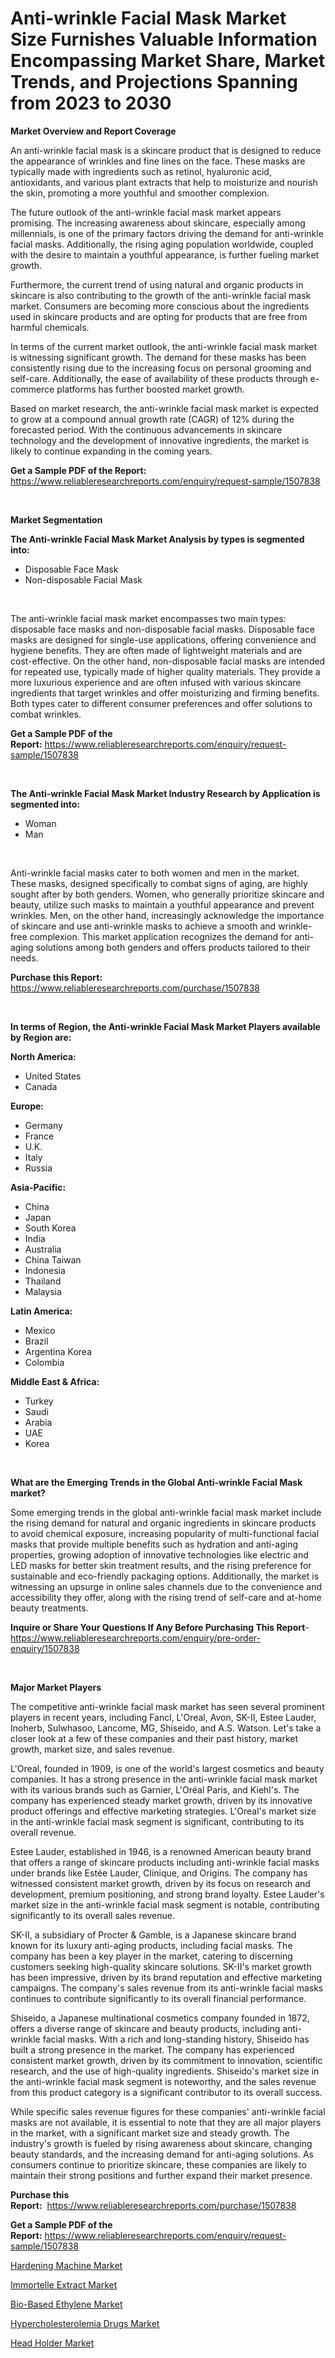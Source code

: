 <p><h1>Anti-wrinkle Facial Mask Market Size Furnishes Valuable Information Encompassing Market Share, Market Trends, and Projections Spanning from 2023 to 2030</h1></p><p><strong>Market Overview and Report Coverage</strong></p>
<p><p>An anti-wrinkle facial mask is a skincare product that is designed to reduce the appearance of wrinkles and fine lines on the face. These masks are typically made with ingredients such as retinol, hyaluronic acid, antioxidants, and various plant extracts that help to moisturize and nourish the skin, promoting a more youthful and smoother complexion.</p><p>The future outlook of the anti-wrinkle facial mask market appears promising. The increasing awareness about skincare, especially among millennials, is one of the primary factors driving the demand for anti-wrinkle facial masks. Additionally, the rising aging population worldwide, coupled with the desire to maintain a youthful appearance, is further fueling market growth.</p><p>Furthermore, the current trend of using natural and organic products in skincare is also contributing to the growth of the anti-wrinkle facial mask market. Consumers are becoming more conscious about the ingredients used in skincare products and are opting for products that are free from harmful chemicals.</p><p>In terms of the current market outlook, the anti-wrinkle facial mask market is witnessing significant growth. The demand for these masks has been consistently rising due to the increasing focus on personal grooming and self-care. Additionally, the ease of availability of these products through e-commerce platforms has further boosted market growth.</p><p>Based on market research, the anti-wrinkle facial mask market is expected to grow at a compound annual growth rate (CAGR) of 12% during the forecasted period. With the continuous advancements in skincare technology and the development of innovative ingredients, the market is likely to continue expanding in the coming years.</p></p>
<p><strong>Get a Sample PDF of the Report:</strong> <a href="https://www.reliableresearchreports.com/enquiry/request-sample/1507838">https://www.reliableresearchreports.com/enquiry/request-sample/1507838</a></p>
<p>&nbsp;</p>
<p><strong>Market Segmentation</strong></p>
<p><strong>The Anti-wrinkle Facial Mask Market Analysis by types is segmented into:</strong></p>
<p><ul><li>Disposable Face Mask</li><li>Non-disposable Facial Mask</li></ul></p>
<p>&nbsp;</p>
<p><p>The anti-wrinkle facial mask market encompasses two main types: disposable face masks and non-disposable facial masks. Disposable face masks are designed for single-use applications, offering convenience and hygiene benefits. They are often made of lightweight materials and are cost-effective. On the other hand, non-disposable facial masks are intended for repeated use, typically made of higher quality materials. They provide a more luxurious experience and are often infused with various skincare ingredients that target wrinkles and offer moisturizing and firming benefits. Both types cater to different consumer preferences and offer solutions to combat wrinkles.</p></p>
<p><strong>Get a Sample PDF of the Report:</strong>&nbsp;<a href="https://www.reliableresearchreports.com/enquiry/request-sample/1507838">https://www.reliableresearchreports.com/enquiry/request-sample/1507838</a></p>
<p>&nbsp;</p>
<p><strong>The Anti-wrinkle Facial Mask Market Industry Research by Application is segmented into:</strong></p>
<p><ul><li>Woman</li><li>Man</li></ul></p>
<p>&nbsp;</p>
<p><p>Anti-wrinkle facial masks cater to both women and men in the market. These masks, designed specifically to combat signs of aging, are highly sought after by both genders. Women, who generally prioritize skincare and beauty, utilize such masks to maintain a youthful appearance and prevent wrinkles. Men, on the other hand, increasingly acknowledge the importance of skincare and use anti-wrinkle masks to achieve a smooth and wrinkle-free complexion. This market application recognizes the demand for anti-aging solutions among both genders and offers products tailored to their needs.</p></p>
<p><strong>Purchase this Report:</strong>&nbsp; <a href="https://www.reliableresearchreports.com/purchase/1507838">https://www.reliableresearchreports.com/purchase/1507838</a></p>
<p>&nbsp;</p>
<p><strong>In terms of Region, the Anti-wrinkle Facial Mask Market Players available by Region are:</strong></p>
<p>
    <p> <strong> North America: </strong>
        <ul>
            <li>United States</li>
            <li>Canada</li>
        </ul>
        </p> 
    <p> <strong> Europe: </strong>
        <ul>
            <li>Germany</li>
            <li>France</li>
            <li>U.K.</li>
            <li>Italy</li>
            <li>Russia</li>
        </ul>
        </p> 
    <p> <strong> Asia-Pacific: </strong>
        <ul>
            <li>China</li>
            <li>Japan</li>
            <li>South Korea</li>
            <li>India</li>
            <li>Australia</li>
            <li>China Taiwan</li>
            <li>Indonesia</li>
            <li>Thailand</li>
            <li>Malaysia</li>
        </ul>
        </p> 
    <p> <strong> Latin America: </strong>
        <ul>
            <li>Mexico</li>
            <li>Brazil</li>
            <li>Argentina Korea</li>
            <li>Colombia</li>
        </ul>
        </p> 
    <p> <strong> Middle East & Africa: </strong>
        <ul>
            <li>Turkey</li>
            <li>Saudi</li>
            <li>Arabia</li>
            <li>UAE</li>
            <li>Korea</li>
        </ul>
    </p>
    </p>
<p>&nbsp;</p>
<p><strong>What are the Emerging Trends in the Global Anti-wrinkle Facial Mask market?</strong></p>
<p><p>Some emerging trends in the global anti-wrinkle facial mask market include the rising demand for natural and organic ingredients in skincare products to avoid chemical exposure, increasing popularity of multi-functional facial masks that provide multiple benefits such as hydration and anti-aging properties, growing adoption of innovative technologies like electric and LED masks for better skin treatment results, and the rising preference for sustainable and eco-friendly packaging options. Additionally, the market is witnessing an upsurge in online sales channels due to the convenience and accessibility they offer, along with the rising trend of self-care and at-home beauty treatments.</p></p>
<p><strong>Inquire or Share Your Questions If Any Before Purchasing This Report</strong>- <a href="https://www.reliableresearchreports.com/enquiry/pre-order-enquiry/1507838">https://www.reliableresearchreports.com/enquiry/pre-order-enquiry/1507838</a></p>
<p>&nbsp;</p>
<p><strong>Major Market Players</strong></p>
<p><p>The competitive anti-wrinkle facial mask market has seen several prominent players in recent years, including Fancl, L'Oreal, Avon, SK-II, Estee Lauder, Inoherb, Sulwhasoo, Lancome, MG, Shiseido, and A.S. Watson. Let's take a closer look at a few of these companies and their past history, market growth, market size, and sales revenue.</p><p>L'Oreal, founded in 1909, is one of the world's largest cosmetics and beauty companies. It has a strong presence in the anti-wrinkle facial mask market with its various brands such as Garnier, L'Oréal Paris, and Kiehl's. The company has experienced steady market growth, driven by its innovative product offerings and effective marketing strategies. L'Oreal's market size in the anti-wrinkle facial mask segment is significant, contributing to its overall revenue.</p><p>Estee Lauder, established in 1946, is a renowned American beauty brand that offers a range of skincare products including anti-wrinkle facial masks under brands like Estée Lauder, Clinique, and Origins. The company has witnessed consistent market growth, driven by its focus on research and development, premium positioning, and strong brand loyalty. Estee Lauder's market size in the anti-wrinkle facial mask segment is notable, contributing significantly to its overall sales revenue.</p><p>SK-II, a subsidiary of Procter & Gamble, is a Japanese skincare brand known for its luxury anti-aging products, including facial masks. The company has been a key player in the market, catering to discerning customers seeking high-quality skincare solutions. SK-II's market growth has been impressive, driven by its brand reputation and effective marketing campaigns. The company's sales revenue from its anti-wrinkle facial masks continues to contribute significantly to its overall financial performance.</p><p>Shiseido, a Japanese multinational cosmetics company founded in 1872, offers a diverse range of skincare and beauty products, including anti-wrinkle facial masks. With a rich and long-standing history, Shiseido has built a strong presence in the market. The company has experienced consistent market growth, driven by its commitment to innovation, scientific research, and the use of high-quality ingredients. Shiseido's market size in the anti-wrinkle facial mask segment is noteworthy, and the sales revenue from this product category is a significant contributor to its overall success.</p><p>While specific sales revenue figures for these companies' anti-wrinkle facial masks are not available, it is essential to note that they are all major players in the market, with a significant market size and steady growth. The industry's growth is fueled by rising awareness about skincare, changing beauty standards, and the increasing demand for anti-aging solutions. As consumers continue to prioritize skincare, these companies are likely to maintain their strong positions and further expand their market presence.</p></p>
<p><strong>Purchase this Report:</strong>&nbsp;&nbsp;<a href="https://www.reliableresearchreports.com/purchase/1507838">https://www.reliableresearchreports.com/purchase/1507838</a></p>
<p></p>
<p><strong>Get a Sample PDF of the Report:</strong>&nbsp;<a href="https://www.reliableresearchreports.com/enquiry/request-sample/1507838">https://www.reliableresearchreports.com/enquiry/request-sample/1507838</a></p>
<p><p><a href="https://medium.com/@ikeschumm/hardening-machine-market-report-reveals-the-latest-trends-and-growth-opportunities-of-this-market-b95bd723e7d5">Hardening Machine Market</a></p><p><a href="https://www.linkedin.com/pulse/immortelle-extract-market-size-forecast-2023-2030-market-iq-hub/">Immortelle Extract Market</a></p><p><a href="https://www.linkedin.com/pulse/bio-based-ethylene-market-size-forecast/">Bio-Based Ethylene Market</a></p><p><a href="https://www.linkedin.com/pulse/hypercholesterolemia-drugs-market-size-forecast-2023/">Hypercholesterolemia Drugs Market</a></p><p><a href="https://medium.com/@lylaberge1964/head-holder-market-analysis-its-cagr-market-segmentation-and-global-industry-overview-6a0d5da0c58d">Head Holder Market</a></p></p>